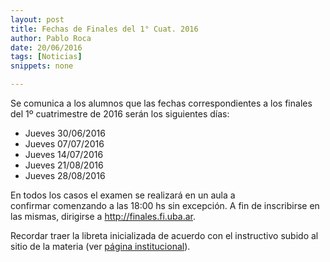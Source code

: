 ```yaml
---
layout: post
title: Fechas de Finales del 1° Cuat. 2016
author: Pablo Roca
date: 20/06/2016
tags: [Noticias]
snippets: none

---
```

<div class="entry-content">
						<p>Se comunica a los alumnos que las fechas correspondientes a los finales del 1º cuatrimestre de 2016&nbsp;serán los&nbsp;siguientes días:</p>
<ul>
<li>Jueves 30/06/2016</li>
<li>Jueves 07/07/2016</li>
<li>Jueves 14/07/2016</li>
<li>Jueves 21/08/2016</li>
<li>Jueves 28/08/2016</li>
</ul>
<p>En todos los casos el examen se realizará en un aula a confirmar&nbsp;comenzando a las 18:00 hs sin excepción. A fin de inscribirse en las mismas, dirigirse a&nbsp;<a href="http://finales.fi.uba.ar">http://finales.fi.uba.ar</a>.</p>
<p>Recordar traer la libreta inicializada de acuerdo con el instructivo subido al sitio de la materia (ver <a title="Institucional" href="/institucional">página institucional</a>).</p>
											</div>
